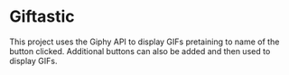 # Giftastic
 
This project uses the Giphy API to display GIFs pretaining to name of the button clicked. Additional buttons can also be added and then used to display GIFs.
